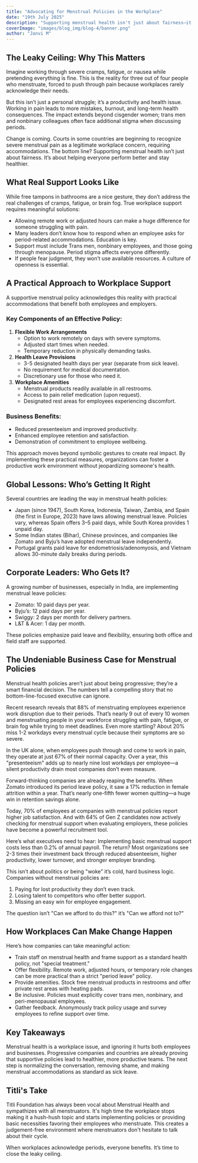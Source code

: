 ```yaml
---
title: "Advocating for Menstrual Policies in the Workplace"
date: "19th July 2025"
description: "Supporting menstrual health isn't just about fairness—it's a critical workplace issue that impacts productivity, health, and employee retention. Here's why smart companies are taking action."
coverImage: "images/blog_img/blog-4/banner.png"
author: "Janvi M"
---
```


## The Leaky Ceiling: Why This Matters

Imagine working through severe cramps, fatigue, or nausea while pretending everything is fine. This is the reality for three out of four people who menstruate, forced to push through pain because workplaces rarely acknowledge their needs.

But this isn’t just a personal struggle; it’s a productivity and health issue. Working in pain leads to more mistakes, burnout, and long-term health consequences. The impact extends beyond cisgender women; trans men and nonbinary colleagues often face additional stigma when discussing periods.

Change is coming. Courts in some countries are beginning to recognize severe menstrual pain as a legitimate workplace concern, requiring accommodations. The bottom line? Supporting menstrual health isn’t just about fairness. It’s about helping everyone perform better and stay healthier.

## What Real Support Looks Like

While free tampons in bathrooms are a nice gesture, they don’t address the real challenges of cramps, fatigue, or brain fog. True workplace support requires meaningful solutions:
- Allowing remote work or adjusted hours can make a huge difference for someone struggling with pain.
- Many leaders don’t know how to respond when an employee asks for period-related accommodations. Education is key.
- Support must include Trans men, nonbinary employees, and those going through menopause. Period stigma affects everyone differently.
- If people fear judgment, they won’t use available resources. A culture of openness is essential.

## A Practical Approach to Workplace Support

A supportive menstrual policy acknowledges this reality with practical accommodations that benefit both employees and employers.

### Key Components of an Effective Policy:
1.  **Flexible Work Arrangements**
    - Option to work remotely on days with severe symptoms.
    - Adjusted start times when needed.
    - Temporary reduction in physically demanding tasks.
2.  **Health Leave Provisions**
    - 3-5 designated health days per year (separate from sick leave).
    - No requirement for medical documentation.
    - Discretionary use for those who need it.
3.  **Workplace Amenities**
    - Menstrual products readily available in all restrooms.
    - Access to pain relief medication (upon request).
    - Designated rest areas for employees experiencing discomfort.

### Business Benefits:
- Reduced presenteeism and improved productivity.
- Enhanced employee retention and satisfaction.
- Demonstration of commitment to employee wellbeing.

This approach moves beyond symbolic gestures to create real impact. By implementing these practical measures, organizations can foster a productive work environment without jeopardizing someone's health.

## Global Lessons: Who’s Getting It Right

Several countries are leading the way in menstrual health policies:
- Japan (since 1947), South Korea, Indonesia, Taiwan, Zambia, and Spain (the first in Europe, 2023) have laws allowing menstrual leave. Policies vary, whereas Spain offers 3–5 paid days, while South Korea provides 1 unpaid day.
- Some Indian states (Bihar), Chinese provinces, and companies like Zomato and Byju’s have adopted menstrual leave independently.
- Portugal grants paid leave for endometriosis/adenomyosis, and Vietnam allows 30-minute daily breaks during periods.

## Corporate Leaders: Who Gets It?

A growing number of businesses, especially in India, are implementing menstrual leave policies:
- Zomato: 10 paid days per year.
- Byju’s: 12 paid days per year.
- Swiggy: 2 days per month for delivery partners.
- L&T & Acer: 1 day per month.

These policies emphasize paid leave and flexibility, ensuring both office and field staff are supported.

## The Undeniable Business Case for Menstrual Policies

Menstrual health policies aren’t just about being progressive; they’re a smart financial decision. The numbers tell a compelling story that no bottom-line-focused executive can ignore.

Recent research reveals that 88% of menstruating employees experience work disruption due to their periods. That’s nearly 9 out of every 10 women and menstruating people in your workforce struggling with pain, fatigue, or brain fog while trying to meet deadlines. Even more startling? About 20% miss 1-2 workdays every menstrual cycle because their symptoms are so severe.

In the UK alone, when employees push through and come to work in pain, they operate at just 67% of their normal capacity. Over a year, this "presenteeism" adds up to nearly nine lost workdays per employee—a silent productivity drain most companies don’t even measure.

Forward-thinking companies are already reaping the benefits. When Zomato introduced its period leave policy, it saw a 17% reduction in female attrition within a year. That’s nearly one-fifth fewer women quitting—a huge win in retention savings alone.

Today, 70% of employees at companies with menstrual policies report higher job satisfaction. And with 64% of Gen Z candidates now actively checking for menstrual support when evaluating employers, these policies have become a powerful recruitment tool.

Here’s what executives need to hear: Implementing basic menstrual support costs less than 0.2% of annual payroll. The return? Most organizations see 2-3 times their investment back through reduced absenteeism, higher productivity, lower turnover, and stronger employer branding.

This isn’t about politics or being "woke” it’s cold, hard business logic. Companies without menstrual policies are:
1. Paying for lost productivity they don’t even track.
2. Losing talent to competitors who offer better support.
3. Missing an easy win for employee engagement.

The question isn’t "Can we afford to do this?" it’s "Can we afford not to?"

## How Workplaces Can Make Change Happen

Here’s how companies can take meaningful action:
- Train staff on menstrual health and frame support as a standard health policy, not "special treatment."
- Offer flexibility. Remote work, adjusted hours, or temporary role changes can be more practical than a strict "period leave" policy.
- Provide amenities. Stock free menstrual products in restrooms and offer private rest areas with heating pads.
- Be inclusive. Policies must explicitly cover trans men, nonbinary, and peri-menopausal employees.
- Gather feedback. Anonymously track policy usage and survey employees to refine support over time.

## Key Takeaways

Menstrual health is a workplace issue, and ignoring it hurts both employees and businesses. Progressive companies and countries are already proving that supportive policies lead to healthier, more productive teams. The next step is normalizing the conversation, removing shame, and making menstrual accommodations as standard as sick leave.

## Titli's Take

Titli Foundation has always been vocal about Menstrual Health and sympathizes with all menstruators. It's high time the workplace stops making it a hush-hush topic and starts implementing policies or providing basic necessities favoring their employees who menstruate. This creates a judgement-free environment where menstruators don't hesitate to talk about their cycle.

When workplaces acknowledge periods, everyone benefits. It’s time to close the leaky ceiling.